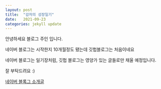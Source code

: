 ```yaml
---
layout: post
title:  "감자의 성장일기"
date:   2021-09-23
categories: jekyll update
---
```


안녕하세요 블로그 주인 입니다.

네이버 블로그는 시작한지 10개월정도 됐는데 깃헙블로그는 처음이네요

네이버 블로그는 일기장처럼, 깃헙 블로그는 영양가 있는 글들로만 채울 예정입니다.

잘 부탁드려요 :)

<a href="https://blog.naver.com/thgus2270/222478023939" target="_blank">네이버 블록그 소개글</a>